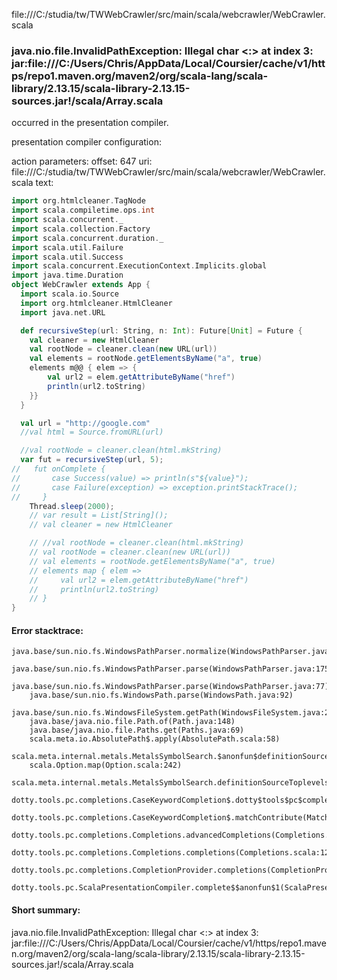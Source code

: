 file:///C:/studia/tw/TWWebCrawler/src/main/scala/webcrawler/WebCrawler.scala
### java.nio.file.InvalidPathException: Illegal char <:> at index 3: jar:file:///C:/Users/Chris/AppData/Local/Coursier/cache/v1/https/repo1.maven.org/maven2/org/scala-lang/scala-library/2.13.15/scala-library-2.13.15-sources.jar!/scala/Array.scala

occurred in the presentation compiler.

presentation compiler configuration:


action parameters:
offset: 647
uri: file:///C:/studia/tw/TWWebCrawler/src/main/scala/webcrawler/WebCrawler.scala
text:
```scala
import org.htmlcleaner.TagNode
import scala.compiletime.ops.int
import scala.concurrent._
import scala.collection.Factory
import scala.concurrent.duration._
import scala.util.Failure
import scala.util.Success
import scala.concurrent.ExecutionContext.Implicits.global
import java.time.Duration
object WebCrawler extends App {
  import scala.io.Source
  import org.htmlcleaner.HtmlCleaner
  import java.net.URL

  def recursiveStep(url: String, n: Int): Future[Unit] = Future {
    val cleaner = new HtmlCleaner
    val rootNode = cleaner.clean(new URL(url))
    val elements = rootNode.getElementsByName("a", true) 
    elements m@@ { elem => {
        val url2 = elem.getAttributeByName("href")
        println(url2.toString)
    }}
  }

  val url = "http://google.com"
  //val html = Source.fromURL(url)

  //val rootNode = cleaner.clean(html.mkString) 
  var fut = recursiveStep(url, 5);
//   fut onComplete {
//       case Success(value) => println(s"${value}");
//       case Failure(exception) => exception.printStackTrace();
//     }
    Thread.sleep(2000);
    // var result = List[String]();
    // val cleaner = new HtmlCleaner

    // //val rootNode = cleaner.clean(html.mkString) 
    // val rootNode = cleaner.clean(new URL(url))
    // val elements = rootNode.getElementsByName("a", true) 
    // elements map { elem => 
    //     val url2 = elem.getAttributeByName("href")
    //     println(url2.toString)
    // }
}

```



#### Error stacktrace:

```
java.base/sun.nio.fs.WindowsPathParser.normalize(WindowsPathParser.java:204)
	java.base/sun.nio.fs.WindowsPathParser.parse(WindowsPathParser.java:175)
	java.base/sun.nio.fs.WindowsPathParser.parse(WindowsPathParser.java:77)
	java.base/sun.nio.fs.WindowsPath.parse(WindowsPath.java:92)
	java.base/sun.nio.fs.WindowsFileSystem.getPath(WindowsFileSystem.java:231)
	java.base/java.nio.file.Path.of(Path.java:148)
	java.base/java.nio.file.Paths.get(Paths.java:69)
	scala.meta.io.AbsolutePath$.apply(AbsolutePath.scala:58)
	scala.meta.internal.metals.MetalsSymbolSearch.$anonfun$definitionSourceToplevels$2(MetalsSymbolSearch.scala:70)
	scala.Option.map(Option.scala:242)
	scala.meta.internal.metals.MetalsSymbolSearch.definitionSourceToplevels(MetalsSymbolSearch.scala:69)
	dotty.tools.pc.completions.CaseKeywordCompletion$.dotty$tools$pc$completions$CaseKeywordCompletion$$$sortSubclasses(MatchCaseCompletions.scala:342)
	dotty.tools.pc.completions.CaseKeywordCompletion$.matchContribute(MatchCaseCompletions.scala:292)
	dotty.tools.pc.completions.Completions.advancedCompletions(Completions.scala:349)
	dotty.tools.pc.completions.Completions.completions(Completions.scala:122)
	dotty.tools.pc.completions.CompletionProvider.completions(CompletionProvider.scala:135)
	dotty.tools.pc.ScalaPresentationCompiler.complete$$anonfun$1(ScalaPresentationCompiler.scala:150)
```
#### Short summary: 

java.nio.file.InvalidPathException: Illegal char <:> at index 3: jar:file:///C:/Users/Chris/AppData/Local/Coursier/cache/v1/https/repo1.maven.org/maven2/org/scala-lang/scala-library/2.13.15/scala-library-2.13.15-sources.jar!/scala/Array.scala